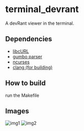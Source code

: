 # terminal_devrant
A devRant viewer in the terminal.

## Dependencies
- [libcURL](https://curl.haxx.se/libcurl/)
- [gumbo parser](https://github.com/google/gumbo-parser)
- [ncurses](https://www.gnu.org/software/ncurses/ncurses.html)
- [clang (for building)](http://clang.llvm.org/)

## How to build
run the Makefile

## Images
![img1](https://github.com/Supernerd11/terminal_devrant/blob/Alpha/img1.png)
![img2](https://github.com/Supernerd11/terminal_devrant/blob/Alpha/img2.png)

